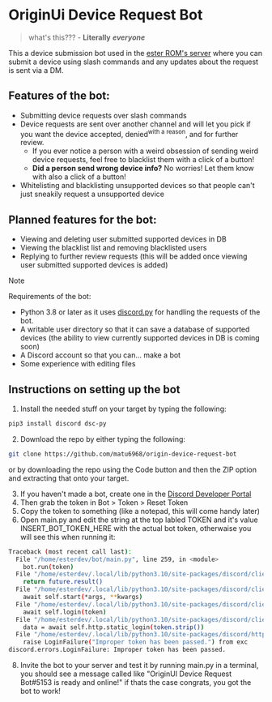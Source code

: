 # OriginUi Device Request Bot

> what's this??? - **Literally** ***everyone***

This a device submission bot used in the [ester ROM's server](https://discord.gg/vYcFc6mYa5) where you can submit a device using slash commands and any updates about the request is sent via a DM.

## Features of the bot:
 - Submitting device requests over slash commands 
 - Device requests are sent over another channel and will let you pick if you want the device accepted, denied<sup>with a reason</sup>, and for further review.
	 - If you ever notice a person with a weird obsession of sending weird device requests, feel free to blacklist them with a click of a button!
	 - **Did a person send wrong device info?** No worries! Let them know with also a click of a button!
  - Whitelisting and blacklisting unsupported devices so that people can't just sneakily request a unsupported device

## Planned features for the bot:
 - Viewing and deleting user submitted supported devices in DB
 - Viewing the blacklist list and removing blacklisted users
 - Replying to further review requests (this will be added once viewing user submitted supported devices is added)

> [!NOTE]
> Requirements of the bot:
> - Python 3.8 or later as it uses [discord.py](https://discordpy.readthedocs.io/en/stable/#) for handling the requests of the bot.
> - A writable user directory so that it can save a database of supported devices (the ability to view currently supported devices in DB is coming soon)
> - A Discord account so that you can... make a bot
> - Some experience with editing files

## Instructions on setting up the bot
1. Install the needed stuff on your target by typing the following:
```bash
pip3 install discord dsc-py
```
2. Download the repo by either typing the following:
```bash
git clone https://github.com/matu6968/origin-device-request-bot
```
or by downloading the repo using the Code button and then the ZIP option and extracting that onto your target.

3. If you haven't made a bot, create one in the [Discord Developer Portal](https://discord.com/developers/applications)
4. Then grab the token in Bot > Token > Reset Token
5. Copy the token to something (like a notepad, this will come handy later)
6. Open main.py and edit the string at the top labled TOKEN and it's value INSERT_BOT_TOKEN_HERE with the actual bot token, otherwaise you will see this when running it:
```bash
Traceback (most recent call last):
  File "/home/esterdev/bot/main.py", line 259, in <module>
    bot.run(token)
  File "/home/esterdev/.local/lib/python3.10/site-packages/discord/client.py", line 717, in run
    return future.result()
  File "/home/esterdev/.local/lib/python3.10/site-packages/discord/client.py", line 696, in runner
    await self.start(*args, **kwargs)
  File "/home/esterdev/.local/lib/python3.10/site-packages/discord/client.py", line 659, in start
    await self.login(token)
  File "/home/esterdev/.local/lib/python3.10/site-packages/discord/client.py", line 515, in login
    data = await self.http.static_login(token.strip())
  File "/home/esterdev/.local/lib/python3.10/site-packages/discord/http.py", line 422, in static_login
    raise LoginFailure("Improper token has been passed.") from exc
discord.errors.LoginFailure: Improper token has been passed.
```
8. Invite the bot to your server and test it by running main.py in a terminal, you should see a message called like "OriginUI Device Request Bot#5153 is ready and online!" if thats the case congrats, you got the bot to work!
